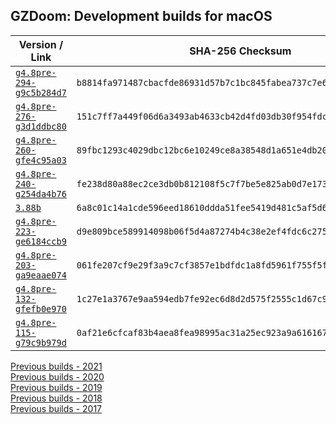 ## GZDoom: Development builds for macOS

|Version / Link|SHA-256 Checksum|
|---|---|
|[`g4.8pre-294-g9c5b284d7`](https://github.com/alexey-lysiuk/gzdoom-macos-devbuilds/releases/download/g4.8pre-294-g9c5b284d7/gzdoom-g4.8pre-294-g9c5b284d7.zip)|`b8814fa971487cbacfde86931d57b7c1bc845fabea737c7e6bb2813936607afb`|
|[`g4.8pre-276-g3d1ddbc80`](https://github.com/alexey-lysiuk/gzdoom-macos-devbuilds/releases/download/g4.8pre-276-g3d1ddbc80/gzdoom-g4.8pre-276-g3d1ddbc80.zip)|`151c7ff7a449f06d6a3493ab4633cb42d4fd03db30f954fdc5282abc9bec72f6`|
|[`g4.8pre-260-gfe4c95a03`](https://github.com/alexey-lysiuk/gzdoom-macos-devbuilds/releases/download/g4.8pre-260-gfe4c95a03/gzdoom-g4.8pre-260-gfe4c95a03.zip)|`89fbc1293c4029dbc12bc6e10249ce8a38548d1a651e4db204648dce95a1ee71`|
|[`g4.8pre-240-g254da4b76`](https://github.com/alexey-lysiuk/gzdoom-macos-devbuilds/releases/download/g4.8pre-240-g254da4b76/gzdoom-g4.8pre-240-g254da4b76.zip)|`fe238d80a88ec2ce3db0b812108f5c7f7be5e825ab0d7e1738701f3c702b0f80`|
|[`3.88b`](https://github.com/alexey-lysiuk/gzdoom-macos-devbuilds/releases/download/3.88b/lzdoom-3.88b.zip)|`6a8c01c14a1cde596eed18610ddda51fee5419d481c5af5d6149ec0524cb6645`|
|[`g4.8pre-223-ge6184ccb9`](https://github.com/alexey-lysiuk/gzdoom-macos-devbuilds/releases/download/g4.8pre-223-ge6184ccb9/gzdoom-g4.8pre-223-ge6184ccb9.zip)|`d9e809bce589914098b06f5d4a87274b4c38e2ef4fdc6c2753e64a3b106644bd`|
|[`g4.8pre-203-ga9eaae074`](https://github.com/alexey-lysiuk/gzdoom-macos-devbuilds/releases/download/g4.8pre-203-ga9eaae074/gzdoom-g4.8pre-203-ga9eaae074.zip)|`061fe207cf9e29f3a9c7cf3857e1bdfdc1a8fd5961f755f5ff6a4f3f00cf73ff`|
|[`g4.8pre-132-gfefb0e970`](https://github.com/alexey-lysiuk/gzdoom-macos-devbuilds/releases/download/g4.8pre-132-gfefb0e970/gzdoom-g4.8pre-132-gfefb0e970.zip)|`1c27e1a3767e9aa594edb7fe92ec6d8d2d575f2555c1d67c94f3623d1d395703`|
|[`g4.8pre-115-g79c9b979d`](https://github.com/alexey-lysiuk/gzdoom-macos-devbuilds/releases/download/g4.8pre-115-g79c9b979d/gzdoom-g4.8pre-115-g79c9b979d.zip)|`0af21e6cfcaf83b4aea8fea98995ac31a25ec923a9a616167b5e8df0d3dd5d73`|

[Previous builds - 2021](https://github.com/alexey-lysiuk/gzdoom-macos-devbuilds-2021)  
[Previous builds - 2020](https://github.com/alexey-lysiuk/gzdoom-macos-devbuilds-2020)  
[Previous builds - 2019](https://github.com/alexey-lysiuk/gzdoom-macos-devbuilds-2019)  
[Previous builds - 2018](https://github.com/alexey-lysiuk/gzdoom-macos-devbuilds-2018)  
[Previous builds - 2017](https://github.com/alexey-lysiuk/gzdoom-macos-devbuilds-2017)
